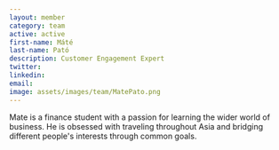 ```yaml
---
layout: member
category: team
active: active
first-name: Máté
last-name: Pató
description: Customer Engagement Expert
twitter:
linkedin:
email:
image: assets/images/team/MatePato.png
---
```

Mate is a finance student with a passion for learning the wider world of business. He is obsessed with traveling throughout Asia and bridging different people's interests through common goals.
